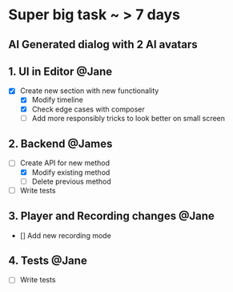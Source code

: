 # Super big task ~ > 7 days 

## AI Generated dialog with 2 AI avatars

## 1. UI in Editor @Jane
- [x] Create new section with new functionality
  - [x] Modify timeline
  - [x] Check edge cases with composer
  - [ ] Add more responsibly tricks to look better on small screen

## 2. Backend @James
- [ ] Create API for new method
  - [x] Modify existing method
  - [ ] Delete previous method
- [ ] Write tests

## 3. Player and Recording changes @Jane
- [] Add new recording mode

## 4. Tests @Jane
- [ ] Write tests

